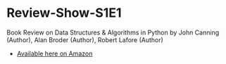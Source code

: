 # Review-Show-S1E1
Book Review on Data Structures &amp; Algorithms in Python by John Canning (Author), Alan Broder (Author), Robert Lafore (Author)
- [Available here on Amazon](https://www.amazon.com/Structures-Algorithms-Python-Robert-Lafore/dp/013485568X)
